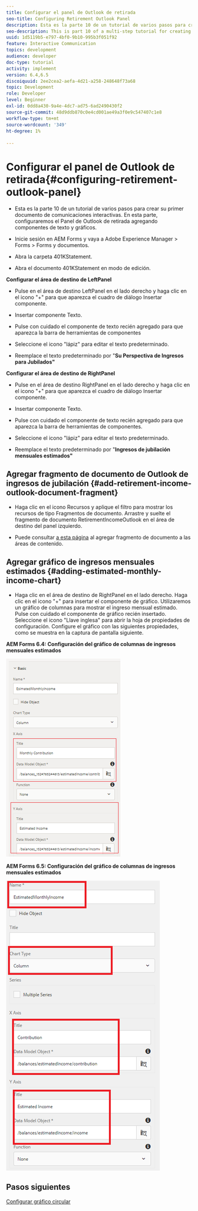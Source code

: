 ```yaml
---
title: Configurar el panel de Outlook de retirada
seo-title: Configuring Retirement Outlook Panel
description: Esta es la parte 10 de un tutorial de varios pasos para crear su primer documento de comunicaciones interactivas. En esta parte, configuraremos el Panel de Outlook de retirada agregando componentes de texto y gráficos.
seo-description: This is part 10 of a multi-step tutorial for creating your first interactive communications document. In this part, we will configure Retirement Outlook Panel by adding text and chart components.
uuid: 1d5119b5-e797-4bf0-9b10-995b3f051f92
feature: Interactive Communication
topics: development
audience: developer
doc-type: tutorial
activity: implement
version: 6.4,6.5
discoiquuid: 2ee2cea2-aefa-4d21-a258-248648f73a68
topic: Development
role: Developer
level: Beginner
exl-id: 0dd8a430-9a4e-4dc7-ad75-6ad2490430f2
source-git-commit: 48d9ddb870c0e4cd001ae49a3f0e9c547407c1e8
workflow-type: tm+mt
source-wordcount: '349'
ht-degree: 1%

---
```


# Configurar el panel de Outlook de retirada{#configuring-retirement-outlook-panel}

* Esta es la parte 10 de un tutorial de varios pasos para crear su primer documento de comunicaciones interactivas. En esta parte, configuraremos el Panel de Outlook de retirada agregando componentes de texto y gráficos.

* Inicie sesión en AEM Forms y vaya a Adobe Experience Manager > Forms > Forms y documentos.

* Abra la carpeta 401KStatement.

* Abra el documento 401KStatement en modo de edición.

**Configurar el área de destino de LeftPanel**

* Pulse en el área de destino LeftPanel en el lado derecho y haga clic en el icono &quot;+&quot; para que aparezca el cuadro de diálogo Insertar componente.

* Insertar componente Texto.

* Pulse con cuidado el componente de texto recién agregado para que aparezca la barra de herramientas de componentes

* Seleccione el icono &quot;lápiz&quot; para editar el texto predeterminado.

* Reemplace el texto predeterminado por &quot;**Su Perspectiva de Ingresos para Jubilados&quot;**

**Configurar el área de destino de RightPanel**

* Pulse en el área de destino RightPanel en el lado derecho y haga clic en el icono &quot;+&quot; para que aparezca el cuadro de diálogo Insertar componente.

* Insertar componente Texto.

* Pulse con cuidado el componente de texto recién agregado para que aparezca la barra de herramientas de componentes.

* Seleccione el icono &quot;lápiz&quot; para editar el texto predeterminado.

* Reemplace el texto predeterminado por &quot;**Ingresos de jubilación mensuales estimados&quot;**

## Agregar fragmento de documento de Outlook de ingresos de jubilación {#add-retirement-income-outlook-document-fragment}

* Haga clic en el icono Recursos y aplique el filtro para mostrar los recursos de tipo Fragmentos de documento. Arrastre y suelte el fragmento de documento RetirementIncomeOutlook en el área de destino del panel izquierdo.

* Puede consultar [a esta página](https://experienceleague.adobe.com/docs/experience-manager-learn/forms/ic-web-channel-tutorial/partseven.html) al agregar fragmento de documento a las áreas de contenido.

## Agregar gráfico de ingresos mensuales estimados {#adding-estimated-monthly-income-chart}

* Haga clic en el área de destino de RightPanel en el lado derecho. Haga clic en el icono &quot;+&quot; para insertar el componente de gráfico. Utilizaremos un gráfico de columnas para mostrar el ingreso mensual estimado. Pulse con cuidado el componente de gráfico recién insertado. Seleccione el icono &quot;Llave inglesa&quot; para abrir la hoja de propiedades de configuración. Configure el gráfico con las siguientes propiedades, como se muestra en la captura de pantalla siguiente.

**AEM Forms 6.4: Configuración del gráfico de columnas de ingresos mensuales estimados**

![form64](assets/estimatedmonthlyincomechart.png)

**AEM Forms 6.5: Configuración del gráfico de columnas de ingresos mensuales estimados**

![forms65](assets/estimatedmonthlyincomechart65.PNG)

## Pasos siguientes

[Configurar gráfico circular](./parteleven.md)
